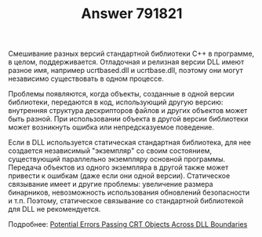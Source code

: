 ﻿---
title: "Answer 791821"
se.owner.user_id: 240512
se.owner.display_name: "MSDN.WhiteKnight"
se.owner.link: "https://ru.stackoverflow.com/users/240512/msdn-whiteknight"
se.answer_id: 791821
se.question_id: 754786
se.post_type: answer
se.score: 0
se.is_accepted: False
---
<p>Смешивание разных версий стандартной библиотеки С++ в программе, в целом, поддерживается. Отладочная и релизная версии DLL имеют разное имя, например ucrtbased.dll и ucrtbase.dll, поэтому они могут независимо существовать в одном процессе. </p>

<p>Проблемы появляются, когда объекты, созданные в одной версии библиотеки, передаются в код, использующий другую версию: внутренняя структура дескрипторов файлов и других объектов может быть разной. При использовании объекта в другой версии библиотеки может возникнуть ошибка или непредсказуемое поведение. </p>

<p>Если в DLL используется статическая стандартная библиотека, для нее создается независимый "экземпляр" со своим состоянием, существующий параллельно экземпляру основной программы. Передача объектов из одного экземпляра в другой также может привести к ошибкам (даже если они одной версии). Статическое связывание имеет и другие проблемы: увеличение размера бинарников, невозможность использования обновлений безопасности и т.п. Поэтому, статическое связывание со стандартной библиотекой для DLL не рекомендуется. </p>

<p>Подробнее: <a href="https://msdn.microsoft.com/en-us/library/ms235460.aspx?f=255&amp;MSPPError=-2147217396" rel="nofollow noreferrer">Potential Errors Passing CRT Objects Across DLL Boundaries</a></p>

